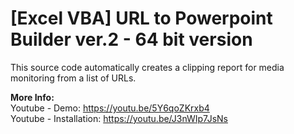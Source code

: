 # [Excel VBA] URL to Powerpoint Builder ver.2 - 64 bit version

This source code automatically creates a clipping report for media monitoring from a list of URLs.

<b>More Info:</b></br>
Youtube - Demo: https://youtu.be/5Y6qoZKrxb4</br>
Youtube - Installation: https://youtu.be/J3nWIp7JsNs
